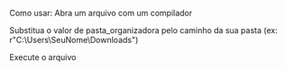 Como usar:
Abra um arquivo com um compilador

Substitua o valor de pasta_organizadora pelo caminho da sua pasta (ex: r"C:\Users\SeuNome\Downloads")

Execute o arquivo
